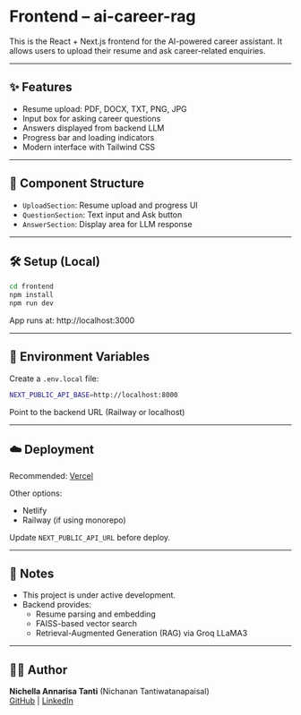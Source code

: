 # Frontend – ai-career-rag

This is the React + Next.js frontend for the AI-powered career assistant. It allows users to upload their resume and ask career-related enquiries.

---

## ✨ Features

- Resume upload: PDF, DOCX, TXT, PNG, JPG
- Input box for asking career questions
- Answers displayed from backend LLM
- Progress bar and loading indicators
- Modern interface with Tailwind CSS

---

## 🧩 Component Structure

- `UploadSection`: Resume upload and progress UI
- `QuestionSection`: Text input and Ask button
- `AnswerSection`: Display area for LLM response

---

## 🛠️ Setup (Local)

```bash
cd frontend
npm install
npm run dev
```

App runs at: http://localhost:3000

---

## 🔐 Environment Variables

Create a `.env.local` file:

```bash
NEXT_PUBLIC_API_BASE=http://localhost:8000
```

Point to the backend URL (Railway or localhost)

---

## ☁️ Deployment

Recommended: [Vercel](https://vercel.com)

Other options:
- Netlify
- Railway (if using monorepo)

Update `NEXT_PUBLIC_API_URL` before deploy.

---

## 📌 Notes

- This project is under active development.
- Backend provides:
   - Resume parsing and embedding
   - FAISS-based vector search
   - Retrieval-Augmented Generation (RAG) via Groq LLaMA3

---

## 👩‍💻 Author

**Nichella Annarisa Tanti** (Nichanan Tantiwatanapaisal)  
[GitHub](https://github.com/nitanti) | [LinkedIn](https://www.linkedin.com/in/nichellatanti/)